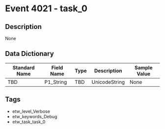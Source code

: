 # Event 4021 - task_0

## Description
None

## Data Dictionary
|Standard Name|Field Name|Type|Description|Sample Value|
|---|---|---|---|---|
|TBD|P1_String|TBD|UnicodeString|None|None|

## Tags
* etw_level_Verbose
* etw_keywords_Debug
* etw_task_task_0